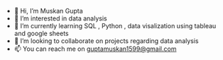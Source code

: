 - 👋 Hi, I’m Muskan Gupta
- 👀 I’m interested in data analysis 
- 🌱 I’m currently learning SQL , Python , data visalization using tableau and google sheets
- 💞️ I’m looking to collaborate on projects regarding data analysis
- 📫 You can reach me on guptamuskan1599@gmail.com

<!---
muskan-1599/muskan-1599 is a ✨ special ✨ repository because its `README.md` (this file) appears on your GitHub profile.
You can click the Preview link to take a look at your changes.
--->
